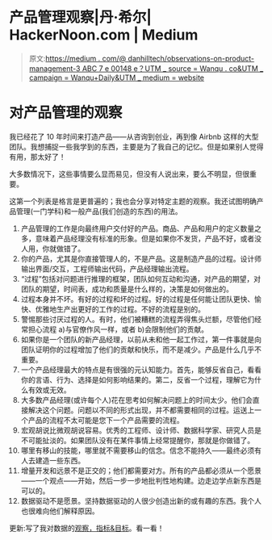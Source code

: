 # 产品管理观察|丹·希尔| HackerNoon.com | Medium

> 原文:[https://medium . com/@ danhilltech/observations-on-product-management-3 ABC 7 e 00148 e？UTM _ source = Wanqu . co&UTM _ campaign = Wanqu+Daily&UTM _ medium = website](https://medium.com/@danhilltech/observations-on-product-management-3abc7e00148e?utm_source=wanqu.co&utm_campaign=Wanqu+Daily&utm_medium=website)

# 对产品管理的观察

我已经花了 10 年时间来打造产品——从咨询到创业，再到像 Airbnb 这样的大型团队。我想捕捉一些我学到的东西，主要是为了我自己的记忆。但是如果别人觉得有用，那太好了！

大多数情况下，这些事情要么显而易见，但没有人说出来，要么不明显，但很重要。

这第一个列表是格言是更普遍的；我也会分享对特定主题的观察。我还试图明确产品管理(一门学科)和一般产品(我们创造的东西)的用法。

1.  产品管理的工作是向最终用户交付好的产品。商品、产品和用户的定义数量之多，意味着产品经理没有标准的形象。但是如果你不发货，产品不好，或者没人用，你就做错了。
2.  你的产品，尤其是你直接管理人的，不是产品。这是制造产品的过程。设计师输出界面/交互，工程师输出代码，产品经理输出流程。
3.  “过程”包括对问题进行推理的框架，团队如何互动和沟通，对产品的期望，对团队的期望，时间表，成功和质量是什么样的，决策是如何做出的。
4.  过程本身并不坏。有好的过程和坏的过程。好的过程是任何能让团队更快、愉快、优雅地生产出更好的工作的过程。不好的流程是别的。
5.  警惕那些讨厌过程的人。有时，他们被糟糕的流程弄得焦头烂额，尽管他们经常担心流程 a)与官僚作风一样，或者 b)会限制他们的贡献。
6.  如果你是一个团队的新产品经理，以前从未和他一起工作过，第一件事就是向团队证明你的过程增加了他们的贡献和快乐，而不是减少。产品是什么几乎不重要。
7.  一个产品经理最大的特点是有很强的元认知能力。首先，能够反省自己，看看你的言语、行为、选择是如何影响结果的。第二，反省一个过程，理解它为什么有效或无效。
8.  大多数产品经理(或许每个人)花在思考如何解决问题上的时间太少。他们会直接解决这个问题。问题以不同的形式出现，并不都需要相同的过程。运送上一个产品的流程不太可能是您下一个产品需要的流程。
9.  宏观胡说比微观胡说容易。优秀的工程师、设计师、数据科学家、研究人员是不可能扯淡的。如果团队没有在某件事情上经常提醒你，那就是你做错了。
10.  哪里有移山的技能，哪里就不需要移山的信念。信念不能持久——最终必须有人去建造一些东西。
11.  增量开发和远景不是正交的；他们都需要对方。所有的产品都必须从一个愿景——一个观点——开始，然后一步一步地批判性地构建。边走边学点新东西是可以的。
12.  数据驱动不是愿景。坚持数据驱动的人很少创造出新的或有趣的东西。我个人也很难向他们解释原因。

更新:写了我对数据的[观察，指标&目标](/@danhilltech/observations-on-data-metrics-goals-204a02654850)。看一看！